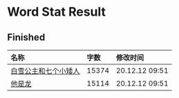 # Word Stat Result


## Finished

|名称|字数|修改时间|
|:-|:-|:-|
|[白雪公主和七个小矮人](白雪公主和七个小矮人.md)|15374|20.12.12 09:51|
|[他是龙](他是龙.md)|15114|20.12.12 09:51|
